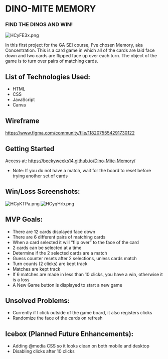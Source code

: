 # DINO-MITE MEMORY  
### FIND THE DINOS AND WIN!
![HCyFE3x.png](https://iili.io/HCyFE3x.png)

In this first project for the GA SEI course, I've chosen Memory, aka Concentration. This is a card game in which all of the cards are laid face down and two cards are flipped face up over each turn. The object of the game is to turn over pairs of matching cards.

## List of Technologies Used:
- HTML
- CSS
- JavaScript
- Canva

## Wireframe
https://www.figma.com/community/file/1182075554291730122

## Getting Started
Access at: https://beckyweeks14.github.io/Dino-Mite-Memory/
- Note: If you do not have a match, wait for the board to reset before trying another set of cards

## Win/Loss Screenshots:
![HCyKTPa.png](https://iili.io/HCyKTPa.png) ![HCyqHrb.png](https://iili.io/HCyqHrb.png)
## MVP Goals:
- There are 12 cards displayed face down
- There are 6 different pairs of matching cards
- When a card selected it will “flip over” to the face of the card
- 2 cards can be selected at a time
- Determine if the 2 selected cards are a match
- Guess counter resets after 2 selections, unless cards match
- Turn counts (2 clicks) are kept track
- Matches are kept track 
- If 6 matches are made in less than 10 clicks, you have a win,
  otherwise it is a loss
- A New Game button is displayed to start a new game

## Unsolved Problems: 
- Currently if I click outside of the game board, it also registers clicks
- Randomize the face of the cards on refresh 

## Icebox (Planned Future Enhancements):
- Adding @media CSS so it looks clean on both mobile and desktop
- Disabling clicks after 10 clicks
